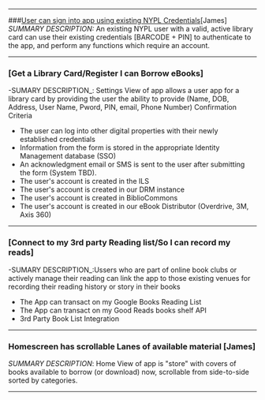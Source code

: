 ***

###[User can sign into app using existing NYPL Credentials](https://app.asana.com/0/12956401148094/12956401148102)[James]
_SUMMARY DESCRIPTION:_ An existing NYPL user with a valid, active library card can use their existing credentials [BARCODE + PIN] to authenticate to the app, and perform any functions which require an account. 
***

### [Get a Library Card/Register I can Borrow eBooks]	
-SUMARY DESCRIPTION_: Settings View of app allows a user app for a library card by providing the user the ability to provide (Name, DOB, Address, User Name, Pword, PIN, email, Phone Number)
Confirmation Criteria
* The user can log into other digital properties with their newly established credentials
* Information from the form is stored in the appropriate Identity Management database (SSO)
* An acknowledgment email or SMS is sent to the user after submitting the form (System TBD).
* The user's account is created in the ILS
* The user's account is created in our DRM instance
* The user's account is created in BiblioCommons
* The user's account is created in our eBook Distributor (Overdrive, 3M, Axis 360)
***

### [Connect to my 3rd party Reading list/So I can record my reads]
-SUMARY DESCRIPTION_:Ussers who are part of online book clubs or actively manage their reading can link the app to those existing venues for recording their reading history or story in their books
* The App can transact on my Google Books Reading List
* The App can transact on my Good Reads books shelf API
* 3rd Party Book List Integration
***

### Homescreen has scrollable Lanes of available material [James]
_SUMMARY DESCRIPTION_: Home View of app is "store" with covers of books available to borrow (or download) now, scrollable from side-to-side sorted by categories.

***

### 